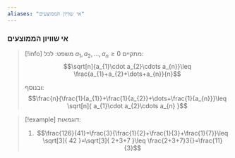```yaml
---
aliases: "אי שוויון הממוצעים"
---
```

### אי שוויון הממוצעים
>[!info] משפט:
>לכל $a_{1},a_{2},\dots,a_{n}\geq 0$ מתקיים:
>$$\sqrt[n]{a_{1}\cdot a_{2}\cdots a_{n}}\leq \frac{a_{1}+a_{2}+\dots+a_{n}}{n}$$
>
>ובנוסף:
>$$\frac{n}{\frac{1}{a_{1}}+\frac{1}{a_{2}}+\dots+\frac{1}{a_{n}}}\leq \sqrt[n]{ a_{1}\cdot a_{2}\cdots a_{n} }$$

>[!example] דוגמאות:
>1. $$\frac{126}{41}=\frac{3}{\frac{1}{2}+\frac{1}{3}+\frac{1}{7}}\leq \sqrt[3]{ 42 }=\sqrt[3]{ 2+3+7 }\leq \frac{2+3+7}3{}=\frac{11}{3}$$
